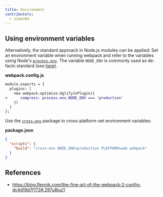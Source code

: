 ```yaml
---
title: Environment
contributors:
  - simon04
---
```


## Using environment variables

Alternatively, the standard approach in Node.js modules can be applied: Set an environment variable when running webpack and refer to the variables using Node's [`process.env`](https://nodejs.org/api/process.html#process_process_env). The variable `NODE_ENV` is commonly used as de-facto standard (see [here](https://dzone.com/articles/what-you-should-know-about-node-env)).

**webpack.config.js**
```diff
module.exports = {
  plugins: [
    new webpack.optimize.UglifyJsPlugin({
+      compress: process.env.NODE_ENV === 'production'
    })
  ]
};
```

Use the [`cross-env`](https://www.npmjs.com/package/cross-env) package to cross-platform-set environment variables:

**package.json**
```json
{
  "scripts": {
    "build": "cross-env NODE_ENV=production PLATFORM=web webpack"
  }
}
```

## References
* https://blog.flennik.com/the-fine-art-of-the-webpack-2-config-dc4d19d7f172#.297u8iuz1
